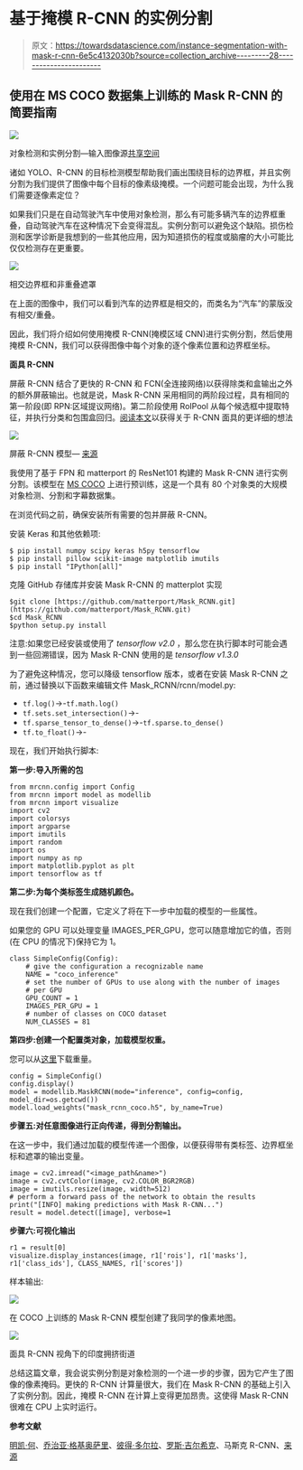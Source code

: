 # 基于掩模 R-CNN 的实例分割

> 原文：<https://towardsdatascience.com/instance-segmentation-with-mask-r-cnn-6e5c4132030b?source=collection_archive---------28----------------------->

## 使用在 MS COCO 数据集上训练的 Mask R-CNN 的简要指南

![](img/4ffd9b16e1852e22d8414438559c030f.png)

对象检测和实例分割—输入图像源[共享空间](https://sharedspace.work/the-value-of-independent-coworking-spaces/)

诸如 YOLO、R-CNN 的目标检测模型帮助我们画出围绕目标的边界框，并且实例分割为我们提供了图像中每个目标的像素级掩模。一个问题可能会出现，为什么我们需要逐像素定位？

如果我们只是在自动驾驶汽车中使用对象检测，那么有可能多辆汽车的边界框重叠，自动驾驶汽车在这种情况下会变得混乱。实例分割可以避免这个缺陷。损伤检测和医学诊断是我想到的一些其他应用，因为知道损伤的程度或脑瘤的大小可能比仅仅检测存在更重要。

![](img/5725c22b4876524490351d787845eec7.png)

相交边界框和非重叠遮罩

在上面的图像中，我们可以看到汽车的边界框是相交的，而类名为“汽车”的蒙版没有相交/重叠。

因此，我们将介绍如何使用掩模 R-CNN(掩模区域 CNN)进行实例分割，然后使用掩模 R-CNN，我们可以获得图像中每个对象的逐个像素位置和边界框坐标。

**面具 R-CNN**

屏蔽 R-CNN 结合了更快的 R-CNN 和 FCN(全连接网络)以获得除类和盒输出之外的额外屏蔽输出。也就是说，Mask R-CNN 采用相同的两阶段过程，具有相同的第一阶段(即 RPN:区域提议网络)。第二阶段使用 RoIPool 从每个候选框中提取特征，并执行分类和包围盒回归。[阅读本文](https://arxiv.org/abs/1703.06870)以获得关于 R-CNN 面具的更详细的想法

![](img/09e0c5215049665b536e44e51d4ad333.png)

屏蔽 R-CNN 模型— [来源](https://arxiv.org/pdf/1703.06870.pdf)

我使用了基于 FPN 和 matterport 的 ResNet101 构建的 Mask R-CNN 进行实例分割。该模型在 [MS COCO](http://cocodataset.org/#home) 上进行预训练，这是一个具有 80 个对象类的大规模对象检测、分割和字幕数据集。

在浏览代码之前，确保安装所有需要的包并屏蔽 R-CNN。

安装 Keras 和其他依赖项:

```
$ pip install numpy scipy keras h5py tensorflow
$ pip install pillow scikit-image matplotlib imutils
$ pip install "IPython[all]"
```

克隆 GitHub 存储库并安装 Mask R-CNN 的 matterplot 实现

```
$git clone [https://github.com/matterport/Mask_RCNN.git](https://github.com/matterport/Mask_RCNN.git)
$cd Mask_RCNN
$python setup.py install
```

注意:如果您已经安装或使用了 *tensorflow v2.0* ，那么您在执行脚本时可能会遇到一些回溯错误，因为 Mask R-CNN 使用的是 *tensorflow v1.3.0*

为了避免这种情况，您可以降级 tensorflow 版本，或者在安装 Mask R-CNN 之前，通过替换以下函数来编辑文件 Mask_RCNN/rcnn/model.py:

*   `tf.log()`->-`tf.math.log()`
*   `tf.sets.set_intersection()`->-
*   `tf.sparse_tensor_to_dense()`->-`tf.sparse.to_dense()`
*   `tf.to_float()`->-

现在，我们开始执行脚本:

**第一步:导入所需的包**

```
from mrcnn.config import Config
from mrcnn import model as modellib
from mrcnn import visualize
import cv2
import colorsys
import argparse
import imutils
import random
import os
import numpy as np
import matplotlib.pyplot as plt
import tensorflow as tf
```

**第二步:为每个类标签生成随机颜色。**

现在我们创建一个配置，它定义了将在下一步中加载的模型的一些属性。

如果您的 GPU 可以处理变量 IMAGES_PER_GPU，您可以随意增加它的值，否则(在 CPU 的情况下)保持它为 1。

```
class SimpleConfig(Config):
    # give the configuration a recognizable name
    NAME = "coco_inference"
    # set the number of GPUs to use along with the number of images
    # per GPU
    GPU_COUNT = 1
    IMAGES_PER_GPU = 1
    # number of classes on COCO dataset
    NUM_CLASSES = 81
```

**第四步:创建一个配置类对象，加载模型权重。**

您可以从[这里](https://github.com/matterport/Mask_RCNN/releases/tag/v1.0)下载重量。

```
config = SimpleConfig()
config.display()
model = modellib.MaskRCNN(mode="inference", config=config, model_dir=os.getcwd())
model.load_weights("mask_rcnn_coco.h5", by_name=True)
```

**步骤五:对任意图像进行正向传递，得到分割输出。**

在这一步中，我们通过加载的模型传递一个图像，以便获得带有类标签、边界框坐标和遮罩的输出变量。

```
image = cv2.imread("<image_path&name>")
image = cv2.cvtColor(image, cv2.COLOR_BGR2RGB)
image = imutils.resize(image, width=512)
# perform a forward pass of the network to obtain the results
print("[INFO] making predictions with Mask R-CNN...")
result = model.detect([image], verbose=1
```

**步骤六:可视化输出**

```
r1 = result[0]
visualize.display_instances(image, r1['rois'], r1['masks'],   r1['class_ids'], CLASS_NAMES, r1['scores'])
```

样本输出:

![](img/b1300039db5548aaab7f8fe41714425e.png)

在 COCO 上训练的 Mask R-CNN 模型创建了我同学的像素地图。

![](img/d7df6ad8bdfe57e956ee522027dbfbf4.png)

面具 R-CNN 视角下的印度拥挤街道

总结这篇文章，我会说实例分割是对象检测的一个进一步的步骤，因为它产生了图像的像素掩码。更快的 R-CNN 计算量很大，我们在 Mask R-CNN 的基础上引入了实例分割。因此，掩模 R-CNN 在计算上变得更加昂贵。这使得 Mask R-CNN 很难在 CPU 上实时运行。

**参考文献**

[明凯·何](https://arxiv.org/search/cs?searchtype=author&query=He%2C+K)、[乔治亚·格基奥萨里](https://arxiv.org/search/cs?searchtype=author&query=Gkioxari%2C+G)、[彼得·多尔拉](https://arxiv.org/search/cs?searchtype=author&query=Doll%C3%A1r%2C+P)、[罗斯·吉尔希克](https://arxiv.org/search/cs?searchtype=author&query=Girshick%2C+R)、马斯克 R-CNN、[来源](https://arxiv.org/abs/1703.06870)